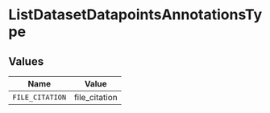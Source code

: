# ListDatasetDatapointsAnnotationsType


## Values

| Name            | Value           |
| --------------- | --------------- |
| `FILE_CITATION` | file_citation   |